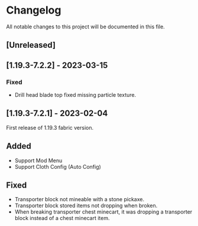 # Changelog

All notable changes to this project will be documented in this file.

## [Unreleased]

## [1.19.3-7.2.2] - 2023-03-15

### Fixed

- Drill head blade top fixed missing particle texture.

## [1.19.3-7.2.1] - 2023-02-04

First release of 1.19.3 fabric version.

## Added

- Support Mod Menu
- Support Cloth Config (Auto Config)

## Fixed

- Transporter block not mineable with a stone pickaxe.
- Transporter block stored items not dropping when broken.
- When breaking transporter chest minecart, it was dropping a transporter block instead of a chest minecart item.